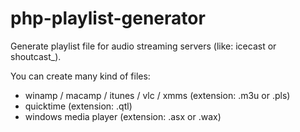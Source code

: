 php-playlist-generator
======================

Generate playlist file for audio streaming servers (like: icecast or shoutcast_).

You can create many kind of files:

- winamp / macamp / itunes / vlc / xmms (extension: .m3u or .pls)
- quicktime (extension: .qtl)
- windows media player (extension: .asx or .wax)
